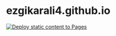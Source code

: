# ezgikarali4.github.io

[![Deploy static content to Pages](https://github.com/ezgikarali4/ezgikarali4.github.io/actions/workflows/mine.yml/badge.svg)](https://github.com/ezgikarali4/ezgikarali4.github.io/actions/workflows/mine.yml)
